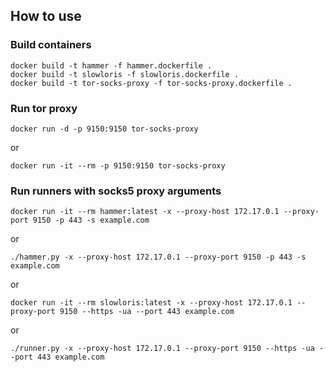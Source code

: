 ## How to use

### Build containers

```shell
docker build -t hammer -f hammer.dockerfile .
docker build -t slowloris -f slowloris.dockerfile .
docker build -t tor-socks-proxy -f tor-socks-proxy.dockerfile .
```

### Run tor proxy
```shell
docker run -d -p 9150:9150 tor-socks-proxy
```
or
```shell
docker run -it --rm -p 9150:9150 tor-socks-proxy
```

### Run runners with socks5 proxy arguments
```shell
docker run -it --rm hammer:latest -x --proxy-host 172.17.0.1 --proxy-port 9150 -p 443 -s example.com
```
or
```shell
./hammer.py -x --proxy-host 172.17.0.1 --proxy-port 9150 -p 443 -s example.com
```
or
```shell
docker run -it --rm slowloris:latest -x --proxy-host 172.17.0.1 --proxy-port 9150 --https -ua --port 443 example.com
```
or
```shell
./runner.py -x --proxy-host 172.17.0.1 --proxy-port 9150 --https -ua --port 443 example.com
```
